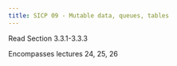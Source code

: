 ```yaml
---
title: SICP 09 - Mutable data, queues, tables
---
```


Read Section 3.3.1-3.3.3

Encompasses lectures 24, 25, 26
